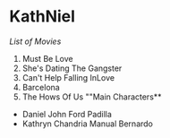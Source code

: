 # KathNiel
*List of Movies*
1. Must Be Love
2. She's Dating The Gangster
3. Can't Help Falling InLove
4. Barcelona
5. The Hows Of Us
""Main Characters**
- Daniel John Ford Padilla
- Kathryn Chandria Manual Bernardo
